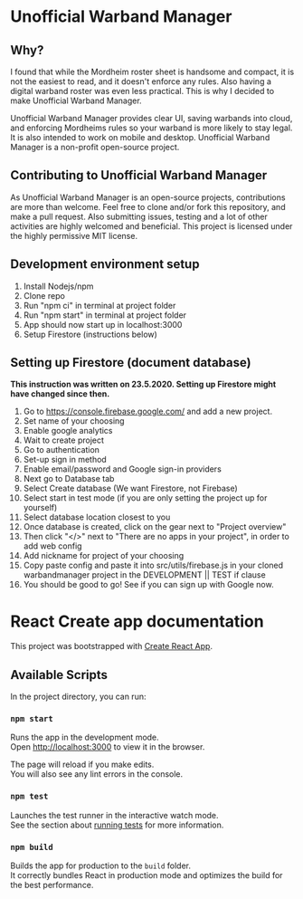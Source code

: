 # Unofficial Warband Manager

## Why?

I found that while the Mordheim roster sheet is handsome and compact, it is not the easiest to read, and it doesn't enforce any rules. Also having a digital warband roster was even less practical. This is why I decided to make Unofficial Warband Manager. 

Unofficial Warband Manager provides clear UI, saving warbands into cloud, and enforcing Mordheims rules so your warband is more likely to stay legal. It is also intended to work on mobile and desktop. Unofficial Warband Manager is a non-profit open-source project.

## Contributing to Unofficial Warband Manager

As Unofficial Warband Manager is an open-source projects, contributions are more than welcome. Feel free to clone and/or fork this repository, and make a pull request. Also submitting issues, testing and a lot of other activities are highly welcomed and beneficial. This project is licensed under the highly permissive MIT license.

## Development environment setup 

1. Install Nodejs/npm
2. Clone repo
3. Run "npm ci" in terminal at project folder
4. Run "npm start" in terminal at project folder
5. App should now start up in localhost:3000
6. Setup Firestore (instructions below)

## Setting up Firestore (document database)

<b>This instruction was written on 23.5.2020. Setting up Firestore might have changed since then.</b>

1. Go to https://console.firebase.google.com/ and add a new project.
2. Set name of your choosing
3. Enable google analytics
4. Wait to create project
5. Go to authentication
6. Set-up sign in method
7. Enable email/password and Google sign-in providers
8. Next go to Database tab
9. Select Create database (We want Firestore, not Firebase)
10. Select start in test mode (if you are only setting the project up for yourself)
11. Select database location closest to you
12. Once database is created, click on the gear next to "Project overview"
13. Then click "</>" next to "There are no apps in your project", in order to add web config
14. Add nickname for project of your choosing
15. Copy paste config and paste it into src/utils/firebase.js in your cloned warbandmanager project in the DEVELOPMENT || TEST if clause
16. You should be good to go! See if you can sign up with Google now.


# React Create app documentation

This project was bootstrapped with [Create React App](https://github.com/facebook/create-react-app).

## Available Scripts

In the project directory, you can run:

### `npm start`

Runs the app in the development mode.<br />
Open [http://localhost:3000](http://localhost:3000) to view it in the browser.

The page will reload if you make edits.<br />
You will also see any lint errors in the console.

### `npm test`

Launches the test runner in the interactive watch mode.<br />
See the section about [running tests](https://facebook.github.io/create-react-app/docs/running-tests) for more information.

### `npm build`

Builds the app for production to the `build` folder.<br />
It correctly bundles React in production mode and optimizes the build for the best performance.
